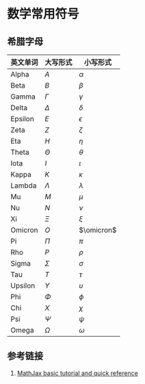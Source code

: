 # 数学常用符号


## 希腊字母

| 英文单词 | 大写形式   | 小写形式   |
| -------- | ---------- | ---------- |
| Alpha    | $A$        | $\alpha$   |
| Beta     | $B$        | $\beta$    |
| Gamma    | $\Gamma$   | $\gamma$   |
| Delta    | $\Delta$   | $\delta$   |
| Epsilon  | $E$        | $\epsilon$ |
| Zeta     | $Z$        | $\zeta$    |
| Eta      | $H$        | $\eta$     |
| Theta    | $\Theta$   | $\theta$   |
| Iota     | $I$        | $\iota$    |
| Kappa    | $K$        | $\kappa$   |
| Lambda   | $\Lambda$  | $\lambda$  |
| Mu       | $M$        | $\mu$      |
| Nu       | $N$        | $\nu$      |
| Xi       | $\Xi$      | $\xi$      |
| Omicron  | $O$        | $\omicron$ |
| Pi       | $\Pi$      | $\pi$      |
| Rho      | $P$        | $\rho$     |
| Sigma    | $\Sigma$   | $\sigma$   |
| Tau      | $T$        | $\tau$     |
| Upsilon  | $\Upsilon$ | $\upsilon$ |
| Phi      | $\Phi$     | $\phi$     |
| Chi      | $X$        | $\chi$     |
| Psi      | $\Psi$     | $\psi$     |
| Omega    | $\Omega$   | $\omega$   |



## 参考链接
1. [MathJax basic tutorial and quick reference]( https://math.meta.stackexchange.com/questions/5020/mathjax-basic-tutorial-and-quick-reference )